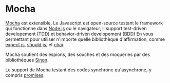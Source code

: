 # Mocha

[Mocha](https://mochajs.org/) est extensible, Le Javascript est open-source testant le framework qui fonctionne dans [Node.js](https://nodejs.org) ou le navigateur, il support test-driven developement (TDD) et behavior-driven developement (BDD) En vous permettant pour utiliser n'importe quelle bibliothèque  d'affirmation, comme [expect.js](https://github.com/Automattic/expect.js), [should.js](https://github.com/shouldjs/should.js), et [chai](http://chaijs.com/).

Mocha soutient des espions, des souches et des moqueries par des bibliothèques [Sinon](https://github.com/sinonjs/sinon).

Le support de Mocha testant des codes synchrone qu'asynchrone, y compris [promises](http://www.sitepoint.com/promises-in-javascript-unit-tests-the-definitive-guide/).
